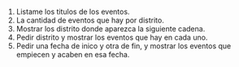 1. Listame los titulos de los eventos.
2. La cantidad de eventos que hay por distrito.
3. Mostrar los distrito donde aparezca la siguiente cadena.
4. Pedir distrito y mostrar los eventos que hay en cada uno.
5. Pedir una fecha de inico y otra de fin, y mostrar los eventos que empiecen y acaben en esa fecha.
